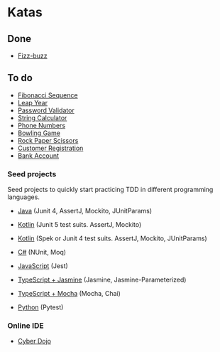 # Katas

## Done
- [Fizz-buzz](./fizz-buzz/README.md)

## To do
- [Fibonacci Sequence](https://github.com/paucls/tdd-workshop/blob/master/katas/fibonacci.md)
- [Leap Year](https://github.com/paucls/tdd-workshop/blob/master/katas/leap-year.md)
- [Password Validator](https://github.com/paucls/tdd-workshop/blob/master/katas/password-validator.md)
- [String Calculator](https://github.com/paucls/tdd-workshop/blob/master/katas/string-calculator.md)
- [Phone Numbers](https://github.com/paucls/tdd-workshop/blob/master/katas/phone-numbers.md)
- [Bowling Game](https://github.com/paucls/tdd-workshop/blob/master/katas/bowling-game.md)
- [Rock Paper Scissors](https://github.com/paucls/tdd-workshop/blob/master/katas/rock-paper-scissors.md)
- [Customer Registration](https://github.com/paucls/tdd-workshop/blob/master/katas/customer-registration.md)
- [Bank Account](https://github.com/paucls/tdd-workshop/blob/master/katas/bank-account.md)

### Seed projects
Seed projects to quickly start practicing TDD in different programming languages.

 - [Java](https://github.com/paucls/java-gradle-kata-seed)
 (Junit 4, AssertJ, Mockito, JUnitParams)

- [Kotlin](https://github.com/paucls/tdd-kata-seeds/tree/master/kotlin-junit5)
 (Junit 5 test suits. AssertJ, Mockito)

- [Kotlin](https://github.com/paucls/kotlin-spek-kata-seed)
 (Spek or Junit 4 test suits. AssertJ, Mockito, JUnitParams)

- [C#](https://github.com/paucls/tdd-kata-seeds/tree/master/csharp-nunit)
 (NUnit, Moq)

- [JavaScript](https://github.com/paucls/tdd-kata-seeds/tree/master/javascript-jest)
 (Jest)

- [TypeScript + Jasmine](https://github.com/paucls/tdd-kata-seeds/tree/master/typescript-jasmine)
 (Jasmine, Jasmine-Parameterized)

- [TypeScript + Mocha](https://github.com/paucls/typescript-mocha-kata-seed)
 (Mocha, Chai)

- [Python](https://github.com/paucls/tdd-kata-seeds/tree/master/python-pytest)
(Pytest)


### Online IDE
- [Cyber Dojo](https://cyber-dojo.org/exercises-chooser/kata_choose)
